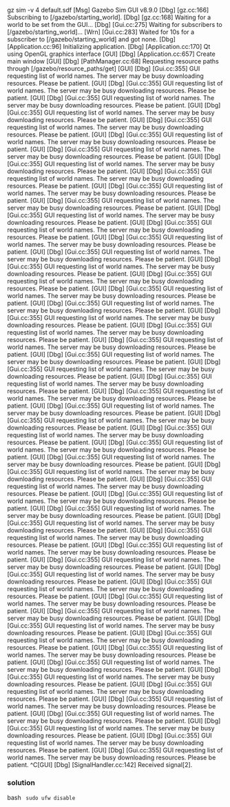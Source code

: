 gz sim -v 4 default.sdf 
[Msg] Gazebo Sim GUI    v8.9.0
[Dbg] [gz.cc:166] Subscribing to [/gazebo/starting_world].
[Dbg] [gz.cc:168] Waiting for a world to be set from the GUI...
[Dbg] [Gui.cc:275] Waiting for subscribers to [/gazebo/starting_world]...
[Wrn] [Gui.cc:283] Waited for 10s for a subscriber to [/gazebo/starting_world] and got none.
[Dbg] [Application.cc:96] Initializing application.
[Dbg] [Application.cc:170] Qt using OpenGL graphics interface
[GUI] [Dbg] [Application.cc:657] Create main window
[GUI] [Dbg] [PathManager.cc:68] Requesting resource paths through [/gazebo/resource_paths/get]
[GUI] [Dbg] [Gui.cc:355] GUI requesting list of world names. The server may be busy downloading resources. Please be patient.
[GUI] [Dbg] [Gui.cc:355] GUI requesting list of world names. The server may be busy downloading resources. Please be patient.
[GUI] [Dbg] [Gui.cc:355] GUI requesting list of world names. The server may be busy downloading resources. Please be patient.
[GUI] [Dbg] [Gui.cc:355] GUI requesting list of world names. The server may be busy downloading resources. Please be patient.
[GUI] [Dbg] [Gui.cc:355] GUI requesting list of world names. The server may be busy downloading resources. Please be patient.
[GUI] [Dbg] [Gui.cc:355] GUI requesting list of world names. The server may be busy downloading resources. Please be patient.
[GUI] [Dbg] [Gui.cc:355] GUI requesting list of world names. The server may be busy downloading resources. Please be patient.
[GUI] [Dbg] [Gui.cc:355] GUI requesting list of world names. The server may be busy downloading resources. Please be patient.
[GUI] [Dbg] [Gui.cc:355] GUI requesting list of world names. The server may be busy downloading resources. Please be patient.
[GUI] [Dbg] [Gui.cc:355] GUI requesting list of world names. The server may be busy downloading resources. Please be patient.
[GUI] [Dbg] [Gui.cc:355] GUI requesting list of world names. The server may be busy downloading resources. Please be patient.
[GUI] [Dbg] [Gui.cc:355] GUI requesting list of world names. The server may be busy downloading resources. Please be patient.
[GUI] [Dbg] [Gui.cc:355] GUI requesting list of world names. The server may be busy downloading resources. Please be patient.
[GUI] [Dbg] [Gui.cc:355] GUI requesting list of world names. The server may be busy downloading resources. Please be patient.
[GUI] [Dbg] [Gui.cc:355] GUI requesting list of world names. The server may be busy downloading resources. Please be patient.
[GUI] [Dbg] [Gui.cc:355] GUI requesting list of world names. The server may be busy downloading resources. Please be patient.
[GUI] [Dbg] [Gui.cc:355] GUI requesting list of world names. The server may be busy downloading resources. Please be patient.
[GUI] [Dbg] [Gui.cc:355] GUI requesting list of world names. The server may be busy downloading resources. Please be patient.
[GUI] [Dbg] [Gui.cc:355] GUI requesting list of world names. The server may be busy downloading resources. Please be patient.
[GUI] [Dbg] [Gui.cc:355] GUI requesting list of world names. The server may be busy downloading resources. Please be patient.
[GUI] [Dbg] [Gui.cc:355] GUI requesting list of world names. The server may be busy downloading resources. Please be patient.
[GUI] [Dbg] [Gui.cc:355] GUI requesting list of world names. The server may be busy downloading resources. Please be patient.
[GUI] [Dbg] [Gui.cc:355] GUI requesting list of world names. The server may be busy downloading resources. Please be patient.
[GUI] [Dbg] [Gui.cc:355] GUI requesting list of world names. The server may be busy downloading resources. Please be patient.
[GUI] [Dbg] [Gui.cc:355] GUI requesting list of world names. The server may be busy downloading resources. Please be patient.
[GUI] [Dbg] [Gui.cc:355] GUI requesting list of world names. The server may be busy downloading resources. Please be patient.
[GUI] [Dbg] [Gui.cc:355] GUI requesting list of world names. The server may be busy downloading resources. Please be patient.
[GUI] [Dbg] [Gui.cc:355] GUI requesting list of world names. The server may be busy downloading resources. Please be patient.
[GUI] [Dbg] [Gui.cc:355] GUI requesting list of world names. The server may be busy downloading resources. Please be patient.
[GUI] [Dbg] [Gui.cc:355] GUI requesting list of world names. The server may be busy downloading resources. Please be patient.
[GUI] [Dbg] [Gui.cc:355] GUI requesting list of world names. The server may be busy downloading resources. Please be patient.
[GUI] [Dbg] [Gui.cc:355] GUI requesting list of world names. The server may be busy downloading resources. Please be patient.
[GUI] [Dbg] [Gui.cc:355] GUI requesting list of world names. The server may be busy downloading resources. Please be patient.
[GUI] [Dbg] [Gui.cc:355] GUI requesting list of world names. The server may be busy downloading resources. Please be patient.
[GUI] [Dbg] [Gui.cc:355] GUI requesting list of world names. The server may be busy downloading resources. Please be patient.
[GUI] [Dbg] [Gui.cc:355] GUI requesting list of world names. The server may be busy downloading resources. Please be patient.
[GUI] [Dbg] [Gui.cc:355] GUI requesting list of world names. The server may be busy downloading resources. Please be patient.
[GUI] [Dbg] [Gui.cc:355] GUI requesting list of world names. The server may be busy downloading resources. Please be patient.
[GUI] [Dbg] [Gui.cc:355] GUI requesting list of world names. The server may be busy downloading resources. Please be patient.
[GUI] [Dbg] [Gui.cc:355] GUI requesting list of world names. The server may be busy downloading resources. Please be patient.
[GUI] [Dbg] [Gui.cc:355] GUI requesting list of world names. The server may be busy downloading resources. Please be patient.
[GUI] [Dbg] [Gui.cc:355] GUI requesting list of world names. The server may be busy downloading resources. Please be patient.
[GUI] [Dbg] [Gui.cc:355] GUI requesting list of world names. The server may be busy downloading resources. Please be patient.
[GUI] [Dbg] [Gui.cc:355] GUI requesting list of world names. The server may be busy downloading resources. Please be patient.
[GUI] [Dbg] [Gui.cc:355] GUI requesting list of world names. The server may be busy downloading resources. Please be patient.
[GUI] [Dbg] [Gui.cc:355] GUI requesting list of world names. The server may be busy downloading resources. Please be patient.
[GUI] [Dbg] [Gui.cc:355] GUI requesting list of world names. The server may be busy downloading resources. Please be patient.
[GUI] [Dbg] [Gui.cc:355] GUI requesting list of world names. The server may be busy downloading resources. Please be patient.
[GUI] [Dbg] [Gui.cc:355] GUI requesting list of world names. The server may be busy downloading resources. Please be patient.
[GUI] [Dbg] [Gui.cc:355] GUI requesting list of world names. The server may be busy downloading resources. Please be patient.
[GUI] [Dbg] [Gui.cc:355] GUI requesting list of world names. The server may be busy downloading resources. Please be patient.
[GUI] [Dbg] [Gui.cc:355] GUI requesting list of world names. The server may be busy downloading resources. Please be patient.
[GUI] [Dbg] [Gui.cc:355] GUI requesting list of world names. The server may be busy downloading resources. Please be patient.
[GUI] [Dbg] [Gui.cc:355] GUI requesting list of world names. The server may be busy downloading resources. Please be patient.
^C[GUI] [Dbg] [SignalHandler.cc:142] Received signal[2].  


### solution
bash ``` sudo ufw disable```
